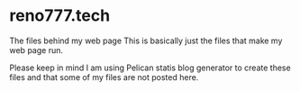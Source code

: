 # reno777.tech
The files behind my web page
This is basically just the files that make my web page run.

Please keep in mind I am using Pelican statis blog generator to create these files and that some of my files are 
not posted here.
